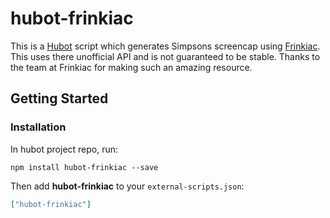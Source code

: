 # hubot-frinkiac

This is a [Hubot](http://hubot.github.com/) script which generates Simpsons screencap using [Frinkiac](http://www.frinkiac.com/). This uses there unofficial API and is not guaranteed to be stable. Thanks to the team at Frinkiac for making such an amazing resource.

## Getting Started

### Installation

In hubot project repo, run:

`npm install hubot-frinkiac --save`

Then add **hubot-frinkiac** to your `external-scripts.json`:

```json
["hubot-frinkiac"]
```